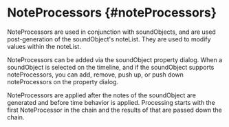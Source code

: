 NoteProcessors {#noteProcessors}
==============

NoteProcessors are used in conjunction with soundObjects, and are used
post-generation of the soundObject\'s noteList. They are used to modify
values within the noteList.

NoteProcessors can be added via the soundObject property dialog. When a
soundObject is selected on the timeline, and if the soundObject supports
noteProcessors, you can add, remove, push up, or push down
noteProcessors on the property dialog.

NoteProcessors are applied after the notes of the soundObject are
generated and before time behavior is applied. Processing starts with
the first NoteProcessor in the chain and the results of that are passed
down the chain.

